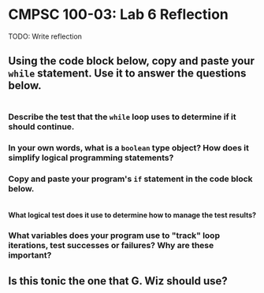 # CMPSC 100-03: Lab 6 Reflection

TODO: Write reflection

## Using the code block below, copy and paste your `while` statement. Use it to answer the questions below.

```
```

### Describe the test that the `while` loop uses to determine if it should continue.

### In your own words, what is a `boolean` type object? How does it simplify logical programming statements?

### Copy and paste your program's `if` statement in the code block below.

```
```

#### What logical test does it use to determine how to manage the test results?

### What variables does your program use to "track" loop iterations, test successes or failures? Why are these important?

## Is this tonic the one that G. Wiz should use?